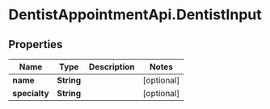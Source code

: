 # DentistAppointmentApi.DentistInput

## Properties
Name | Type | Description | Notes
------------ | ------------- | ------------- | -------------
**name** | **String** |  | [optional] 
**specialty** | **String** |  | [optional] 
